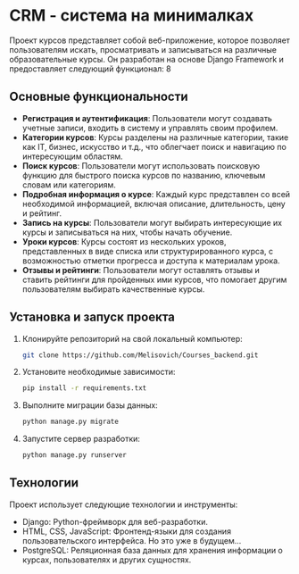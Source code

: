 # CRM - система на минималках

Проект курсов представляет собой веб-приложение, которое позволяет пользователям искать, просматривать и записываться на различные образовательные курсы. Он разработан на основе Django Framework и предоставляет следующий функционал:
8
## Основные функциональности

- **Регистрация и аутентификация**: Пользователи могут создавать учетные записи, входить в систему и управлять своим профилем.
- **Категории курсов**: Курсы разделены на различные категории, такие как IT, бизнес, искусство и т.д., что облегчает поиск и навигацию по интересующим областям.
- **Поиск курсов**: Пользователи могут использовать поисковую функцию для быстрого поиска курсов по названию, ключевым словам или категориям.
- **Подробная информация о курсе**: Каждый курс представлен со всей необходимой информацией, включая описание, длительность, цену и рейтинг.
- **Запись на курсы**: Пользователи могут выбирать интересующие их курсы и записываться на них, чтобы начать обучение.
- **Уроки курсов**: Курсы состоят из нескольких уроков, представленных в виде списка или структурированного курса, с возможностью отметки прогресса и доступа к материалам урока.
- **Отзывы и рейтинги**: Пользователи могут оставлять отзывы и ставить рейтинги для пройденных ими курсов, что помогает другим пользователям выбирать качественные курсы.

## Установка и запуск проекта

1. Клонируйте репозиторий на свой локальный компьютер:

   ```bash
   git clone https://github.com/Melisovich/Courses_backend.git

2. Установите необходимые зависимости: 

   ```bash
   pip install -r requirements.txt
   
3. Выполните миграции базы данных:

   ```bash
   python manage.py migrate

4. Запустите сервер разработки:
   
   ```bash
   python manage.py runserver

## Технологии

Проект использует следующие технологии и инструменты:

- Django: Python-фреймворк для веб-разработки.
- HTML, CSS, JavaScript: Фронтенд-языки для создания пользовательского интерфейса. Но это уже в будущем...
- PostgreSQL: Реляционная база данных для хранения информации о курсах, пользователях и других сущностях.
